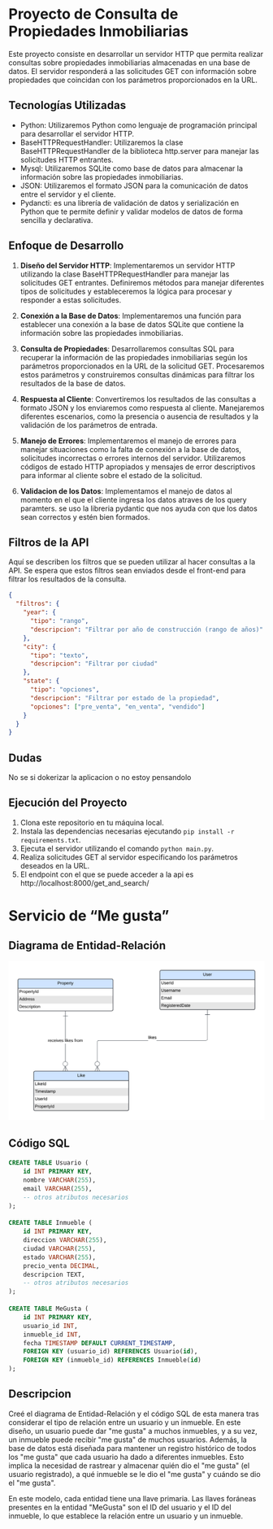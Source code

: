 # Proyecto de Consulta de Propiedades Inmobiliarias

Este proyecto consiste en desarrollar un servidor HTTP que permita realizar consultas sobre propiedades inmobiliarias almacenadas en una base de datos. El servidor responderá a las solicitudes GET con información sobre propiedades que coincidan con los parámetros proporcionados en la URL.

## Tecnologías Utilizadas

- Python: Utilizaremos Python como lenguaje de programación principal para desarrollar el servidor HTTP.
- BaseHTTPRequestHandler: Utilizaremos la clase BaseHTTPRequestHandler de la biblioteca http.server para manejar las solicitudes HTTP entrantes.
- Mysql: Utilizaremos SQLite como base de datos para almacenar la información sobre las propiedades inmobiliarias.
- JSON: Utilizaremos el formato JSON para la comunicación de datos entre el servidor y el cliente.
- Pydancti:  es una librería de validación de datos y serialización en Python que te permite definir y validar modelos de datos de forma sencilla y declarativa.

## Enfoque de Desarrollo

1. **Diseño del Servidor HTTP**: Implementaremos un servidor HTTP utilizando la clase BaseHTTPRequestHandler para manejar las solicitudes GET entrantes. Definiremos métodos para manejar diferentes tipos de solicitudes y estableceremos la lógica para procesar y responder a estas solicitudes.

2. **Conexión a la Base de Datos**: Implementaremos una función para establecer una conexión a la base de datos SQLite que contiene la información sobre las propiedades inmobiliarias.

3. **Consulta de Propiedades**: Desarrollaremos consultas SQL para recuperar la información de las propiedades inmobiliarias según los parámetros proporcionados en la URL de la solicitud GET. Procesaremos estos parámetros y construiremos consultas dinámicas para filtrar los resultados de la base de datos.

4. **Respuesta al Cliente**: Convertiremos los resultados de las consultas a formato JSON y los enviaremos como respuesta al cliente. Manejaremos diferentes escenarios, como la presencia o ausencia de resultados y la validación de los parámetros de entrada.

5. **Manejo de Errores**: Implementaremos el manejo de errores para manejar situaciones como la falta de conexión a la base de datos, solicitudes incorrectas o errores internos del servidor. Utilizaremos códigos de estado HTTP apropiados y mensajes de error descriptivos para informar al cliente sobre el estado de la solicitud.

6. **Validacion de los Datos**: Implementamos el manejo de datos al momento en el que el cliente ingresa los datos atraves de los query paramters. se uso la libreria pydantic que nos ayuda con que los datos sean correctos y estén bien formados.

## Filtros de la API

Aquí se describen los filtros que se pueden utilizar al hacer consultas a la API. Se espera que estos filtros sean enviados desde el front-end para filtrar los resultados de la consulta.

```json
{
  "filtros": {
    "year": {
      "tipo": "rango",
      "descripcion": "Filtrar por año de construcción (rango de años)"
    },
    "city": {
      "tipo": "texto",
      "descripcion": "Filtrar por ciudad"
    },
    "state": {
      "tipo": "opciones",
      "descripcion": "Filtrar por estado de la propiedad",
      "opciones": ["pre_venta", "en_venta", "vendido"]
    }
  }
}
```
## Dudas

No se si dokerizar la aplicacion o no estoy pensandolo

## Ejecución del Proyecto

1. Clona este repositorio en tu máquina local.
2. Instala las dependencias necesarias ejecutando `pip install -r requirements.txt`.
3. Ejecuta el servidor utilizando el comando `python main.py`.
4. Realiza solicitudes GET al servidor especificando los parámetros deseados en la URL.
5. El endpoint con el que se puede acceder a la api es http://localhost:8000/get_and_search/

# Servicio de “Me gusta”

## Diagrama de Entidad-Relación

![Diagrama ER](https://raw.githubusercontent.com/oscarjsv/prueba_habi/main/proyecto/assets/UML%20diagrams.png)

## Código SQL

```sql
CREATE TABLE Usuario (
    id INT PRIMARY KEY,
    nombre VARCHAR(255),
    email VARCHAR(255),
    -- otros atributos necesarios
);

CREATE TABLE Inmueble (
    id INT PRIMARY KEY,
    direccion VARCHAR(255),
    ciudad VARCHAR(255),
    estado VARCHAR(255),
    precio_venta DECIMAL,
    descripcion TEXT,
    -- otros atributos necesarios
);

CREATE TABLE MeGusta (
    id INT PRIMARY KEY,
    usuario_id INT,
    inmueble_id INT,
    fecha TIMESTAMP DEFAULT CURRENT_TIMESTAMP,
    FOREIGN KEY (usuario_id) REFERENCES Usuario(id),
    FOREIGN KEY (inmueble_id) REFERENCES Inmueble(id)
);
```
## Descripcion

Creé el diagrama de Entidad-Relación y el código SQL de esta manera tras considerar el tipo de relación entre un usuario y un inmueble. En este diseño, un usuario puede dar "me gusta" a muchos inmuebles, y a su vez, un inmueble puede recibir "me gusta" de muchos usuarios. Además, la base de datos está diseñada para mantener un registro histórico de todos los "me gusta" que cada usuario ha dado a diferentes inmuebles. Esto implica la necesidad de rastrear y almacenar quién dio el "me gusta" (el usuario registrado), a qué inmueble se le dio el "me gusta" y cuándo se dio el "me gusta".

En este modelo, cada entidad tiene una llave primaria. Las llaves foráneas presentes en la entidad "MeGusta" son el ID del usuario y el ID del inmueble, lo que establece la relación entre un usuario y un inmueble.